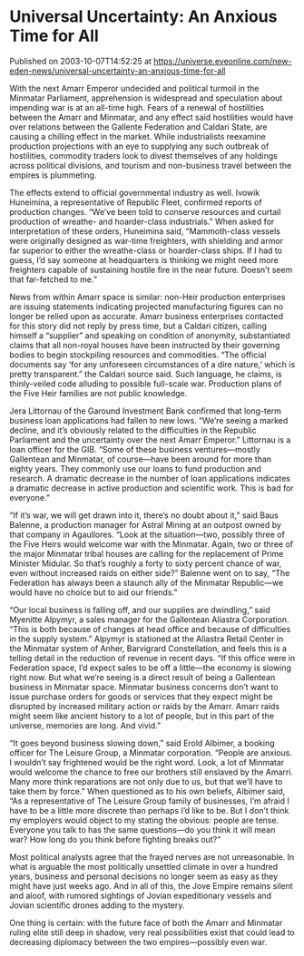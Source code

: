 # Universal Uncertainty: An Anxious Time for All
Published on 2003-10-07T14:52:25 at https://universe.eveonline.com/new-eden-news/universal-uncertainty-an-anxious-time-for-all

With the next Amarr Emperor undecided and political turmoil in the Minmatar Parliament, apprehension is widespread and speculation about impending war is at an all-time high. Fears of a renewal of hostilities between the Amarr and Minmatar, and any effect said hostilities would have over relations between the Gallente Federation and Caldari State, are causing a chilling effect in the market. While industrialists reexamine production projections with an eye to supplying any such outbreak of hostilities, commodity traders look to divest themselves of any holdings across political divisions, and tourism and non-business travel between the empires is plummeting. 

The effects extend to official governmental industry as well. Ivowik Huneimina, a representative of Republic Fleet, confirmed reports of production changes. “We’ve been told to conserve resources and curtail production of wreathe- and hoarder-class industrials.” When asked for interpretation of these orders, Huneimina said, “Mammoth-class vessels were originally designed as war-time freighters, with shielding and armor far superior to either the wreathe-class or hoarder-class ships. If I had to guess, I’d say someone at headquarters is thinking we might need more freighters capable of sustaining hostile fire in the near future. Doesn’t seem that far-fetched to me.” 

News from within Amarr space is similar: non-Heir production enterprises are issuing statements indicating projected manufacturing figures can no longer be relied upon as accurate. Amarr business enterprises contacted for this story did not reply by press time, but a Caldari citizen, calling himself a “supplier” and speaking on condition of anonymity, substantiated claims that all non-royal houses have been instructed by their governing bodies to begin stockpiling resources and commodities. “The official documents say ‘for any unforeseen circumstances of a dire nature,’ which is pretty transparent.” the Caldari source said. Such language, he claims, is thinly-veiled code alluding to possible full-scale war. Production plans of the Five Heir families are not public knowledge. 

Jera Littornau of the Garound Investment Bank confirmed that long-term business loan applications had fallen to new lows. “We’re seeing a marked decline, and it’s obviously related to the difficulties in the Republic Parliament and the uncertainty over the next Amarr Emperor.” Littornau is a loan officer for the GIB. “Some of these business ventures—mostly Gallentean and Minmatar, of course—have been around for more than eighty years. They commonly use our loans to fund production and research. A dramatic decrease in the number of loan applications indicates a dramatic decrease in active production and scientific work. This is bad for everyone.” 

“If it’s war, we will get drawn into it, there’s no doubt about it,” said Baus Balenne, a production manager for Astral Mining at an outpost owned by that company in Agaullores. “Look at the situation—two, possibly three of the Five Heirs would welcome war with the Minmatar. Again, two or three of the major Minmatar tribal houses are calling for the replacement of Prime Minister Midular. So that’s roughly a forty to sixty percent chance of war, even without increased raids on either side?” Balenne went on to say, “The Federation has always been a staunch ally of the Minmatar Republic—we would have no choice but to aid our friends.” 

“Our local business is falling off, and our supplies are dwindling,” said Myenitte Alpymyr, a sales manager for the Gallentean Aliastra Corporation. “This is both because of changes at head office and because of difficulties in the supply system.” Alpymyr is stationed at the Aliastra Retail Center in the Minmatar system of Anher, Barvigrard Constellation, and feels this is a telling detail in the reduction of revenue in recent days. “If this office were in Federation space, I’d expect sales to be off a little—the economy is slowing right now. But what we’re seeing is a direct result of being a Gallentean business in Minmatar space. Minmatar business concerns don’t want to issue purchase orders for goods or services that they expect might be disrupted by increased military action or raids by the Amarr. Amarr raids might seem like ancient history to a lot of people, but in this part of the universe, memories are long. And vivid.” 

“It goes beyond business slowing down,” said Erold Albimer, a booking officer for The Leisure Group, a Minmatar corporation. “People are anxious. I wouldn’t say frightened would be the right word. Look, a lot of Minmatar would welcome the chance to free our brothers still enslaved by the Amarri. Many more think reparations are not only due to us, but that we’ll have to take them by force.” When questioned as to his own beliefs, Albimer said, “As a representative of The Leisure Group family of businesses, I’m afraid I have to be a little more discrete than perhaps I’d like to be. But I don’t think my employers would object to my stating the obvious: people are tense. Everyone you talk to has the same questions—do you think it will mean war? How long do you think before fighting breaks out?” 

Most political analysts agree that the frayed nerves are not unreasonable. In what is arguable the most politically unsettled climate in over a hundred years, business and personal decisions no longer seem as easy as they might have just weeks ago. And in all of this, the Jove Empire remains silent and aloof, with rumored sightings of Jovian expeditionary vessels and Jovian scientific drones adding to the mystery. 

One thing is certain: with the future face of both the Amarr and Minmatar ruling elite still deep in shadow, very real possibilities exist that could lead to decreasing diplomacy between the two empires—possibly even war.
